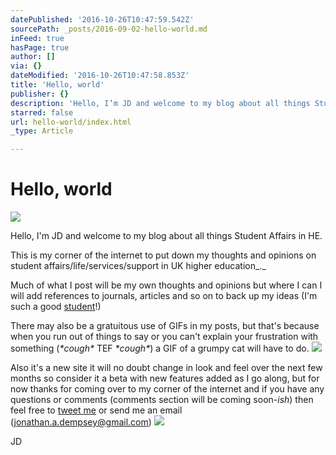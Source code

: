 ```yaml
---
datePublished: '2016-10-26T10:47:59.542Z'
sourcePath: _posts/2016-09-02-hello-world.md
inFeed: true
hasPage: true
author: []
via: {}
dateModified: '2016-10-26T10:47:58.853Z'
title: 'Hello, world'
publisher: {}
description: 'Hello, I’m JD and welcome to my blog about all things Student Affairs in HE.'
starred: false
url: hello-world/index.html
_type: Article

---
```

# Hello, world
![](https://the-grid-user-content.s3-us-west-2.amazonaws.com/46c40eb7-4daf-4518-8593-ad3bac8bba74.gif)

Hello, I'm JD and welcome to my blog about all things Student Affairs in HE.

This is my corner of the internet to put down my thoughts and opinions on student affairs/life/services/support in UK higher education_._

Much of what I post will be my own thoughts and opinions but where I can I will add references to journals, articles and so on to back up my ideas (I'm such a good [student][0]!)

There may also be a gratuitous use of GIFs in my posts, but that's because when you run out of things to say or you can't explain your frustration with something (_\*cough\*_ TEF _\*cough\*_) a GIF of a grumpy cat will have to do.
![](https://the-grid-user-content.s3-us-west-2.amazonaws.com/9efa54b2-f74e-4787-8c83-cf5fb1695687.gif)

Also it's a new site it will no doubt change in look and feel over the next few months so consider it a beta with new features added as I go along, but for now thanks for coming over to my corner of the internet and if you have any questions or comments (comments section will be coming soon-_ish_) then feel free to [tweet me][1] or send me an email (jonathan.a.dempsey@gmail.com)
![](https://the-grid-user-content.s3-us-west-2.amazonaws.com/aeffd628-31fd-4589-833b-a88c13878fc5.png)

JD

[0]: http://studentaffairs.co.uk/about-me-jd "About me, JD"
[1]: https://twitter.com/intent/tweet?text=%40JD_in_HE "tweet me!"